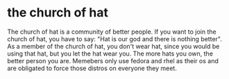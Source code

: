 # the church of hat

The church of hat is a community of better people. If you want to join the church of hat, you have to say: "Hat is our god and there is nothing better". As a member of the church of hat, you don't wear hat, since you would be using that hat,
but you let the hat wear you. The more hats you own, the better person you are. Memebers only use fedora and rhel as their os and are obligated to force those distros on everyone they meet.
